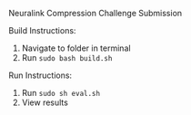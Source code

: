 Neuralink Compression Challenge Submission

Build Instructions:
1. Navigate to folder in terminal
2. Run `sudo bash build.sh`

Run Instructions:
1. Run `sudo sh eval.sh`
2. View results